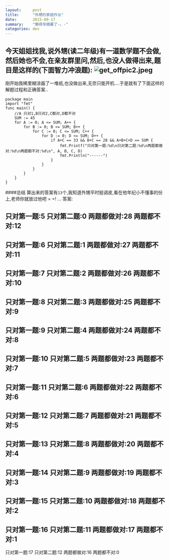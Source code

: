 ```yaml
---
layout:     post
title:      "外甥的家庭作业"
date:       2015-09-17
summary:    "懒得写摘要了-。-"
categories: dev
---
```


今天姐姐找我,说外甥(读二年级)有一道数学题不会做,然后她也不会,在亲友群里问,然后,也没人做得出来,题目是这样的(下面智力冲浪题):
![get_offpic2.jpeg](https://oss.xulin.me/img/2015/226189-cff79a88fe7133ca.jpeg)
---
刚开始我稀里糊涂画了一堆纸,也没做出来,无奈只能开机....于是就有了下面这样的解题过程和正确答案..
```golang
package main
import "fmt"
func main() {
	//A 只对1,B只对2,C都对,D都不对
	SUM := 45
	for A := 0; A <= SUM; A++ {
		for B := 0; B <= SUM; B++ {
			for C := 0; C <= SUM; C++ {
				for D := 0; D <= SUM; D++ {
					if A+C == 33 && B+C == 28 && A+B+C+D == SUM {
						fmt.Printf("只对第一题:%d\n只对第二题:%d\n两题都做对:%d\n两题都不对:%d\n", A, B, C, D)
						fmt.Println("------")
					}
				}
			}
		}
	}
}
```
####总结
算出来的答案有`13`个,我知道外甥平时挺调皮,看在他年纪小不懂事的份上,老师你就放过他吧 = =!   ...
答案:

只对第一题:5
只对第二题:0
两题都做对:28
两题都不对:12
------
只对第一题:6
只对第二题:1
两题都做对:27
两题都不对:11
------
只对第一题:7
只对第二题:2
两题都做对:26
两题都不对:10
------
只对第一题:8
只对第二题:3
两题都做对:25
两题都不对:9
------
只对第一题:9
只对第二题:4
两题都做对:24
两题都不对:8
------
只对第一题:10
只对第二题:5
两题都做对:23
两题都不对:7
------
只对第一题:11
只对第二题:6
两题都做对:22
两题都不对:6
------
只对第一题:12
只对第二题:7
两题都做对:21
两题都不对:5
------
只对第一题:13
只对第二题:8
两题都做对:20
两题都不对:4
------
只对第一题:14
只对第二题:9
两题都做对:19
两题都不对:3
------
只对第一题:15
只对第二题:10
两题都做对:18
两题都不对:2
------
只对第一题:16
只对第二题:11
两题都做对:17
两题都不对:1
------
只对第一题:17
只对第二题:12
两题都做对:16
两题都不对:0


